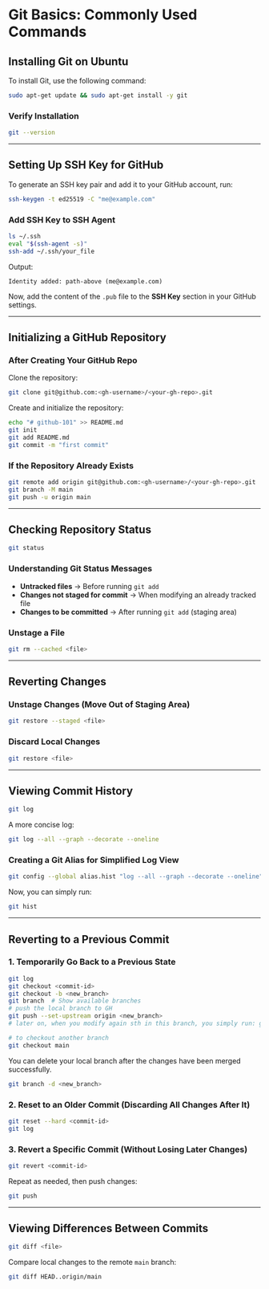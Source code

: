 # Git Basics: Commonly Used Commands

## Installing Git on Ubuntu

To install Git, use the following command:

```sh
sudo apt-get update && sudo apt-get install -y git
```

### Verify Installation

```sh
git --version
```

---

## Setting Up SSH Key for GitHub

To generate an SSH key pair and add it to your GitHub account, run:

```sh
ssh-keygen -t ed25519 -C "me@example.com"
```

### Add SSH Key to SSH Agent

```sh
ls ~/.ssh
eval "$(ssh-agent -s)"
ssh-add ~/.ssh/your_file
```

Output:

```
Identity added: path-above (me@example.com)
```

Now, add the content of the `.pub` file to the **SSH Key** section in your GitHub settings.

---

## Initializing a GitHub Repository

### After Creating Your GitHub Repo

Clone the repository:

```sh
git clone git@github.com:<gh-username>/<your-gh-repo>.git
```

Create and initialize the repository:

```sh
echo "# github-101" >> README.md
git init
git add README.md
git commit -m "first commit"
```

### If the Repository Already Exists

```sh
git remote add origin git@github.com:<gh-username>/<your-gh-repo>.git
git branch -M main
git push -u origin main
```

---

## Checking Repository Status

```sh
git status
```

### Understanding Git Status Messages

- **Untracked files** → Before running `git add`
- **Changes not staged for commit** → When modifying an already tracked file
- **Changes to be committed** → After running `git add` (staging area)

### Unstage a File

```sh
git rm --cached <file>
```

---

## Reverting Changes

### Unstage Changes (Move Out of Staging Area)

```sh
git restore --staged <file>
```

### Discard Local Changes

```sh
git restore <file>
```

---

## Viewing Commit History

```sh
git log
```

A more concise log:

```sh
git log --all --graph --decorate --oneline
```

### Creating a Git Alias for Simplified Log View

```sh
git config --global alias.hist "log --all --graph --decorate --oneline"
```

Now, you can simply run:

```sh
git hist
```

---

## Reverting to a Previous Commit

### 1. Temporarily Go Back to a Previous State

```sh
git log
git checkout <commit-id>
git checkout -b <new_branch>
git branch  # Show available branches
# push the local branch to GH
git push --set-upstream origin <new_branch>
# later on, when you modify again sth in this branch, you simply run: git push

# to checkout another branch
git checkout main
```

You can delete your local branch after the changes have been merged successfully.

```sh
git branch -d <new_branch>
```

### 2. Reset to an Older Commit (Discarding All Changes After It)

```sh
git reset --hard <commit-id>
git log
```

### 3. Revert a Specific Commit (Without Losing Later Changes)

```sh
git revert <commit-id>
```

Repeat as needed, then push changes:

```sh
git push
```

---

## Viewing Differences Between Commits

```sh
git diff <file>
```

Compare local changes to the remote `main` branch:

```sh
git diff HEAD..origin/main
```
